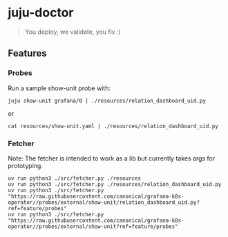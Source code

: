 # juju-doctor
> You deploy, we validate, you fix :)

## Features

### Probes
Run a sample show-unit probe with:

```
juju show-unit grafana/0 | ./resources/relation_dashboard_uid.py
```

or

```
cat resources/show-unit.yaml | ./resources/relation_dashboard_uid.py
```

### Fetcher

Note: The fetcher is intended to work as a lib but currently takes args for prototyping.
```
uv run python3 ./src/fetcher.py ./resources
uv run python3 ./src/fetcher.py ./resources/relation_dashboard_uid.py
uv run python3 ./src/fetcher.py "https://raw.githubusercontent.com/canonical/grafana-k8s-operator//probes/external/show-unit/relation_dashboard_uid.py?ref=feature/probes"
uv run python3 ./src/fetcher.py "https://raw.githubusercontent.com/canonical/grafana-k8s-operator//probes/external/show-unit?ref=feature/probes"
```